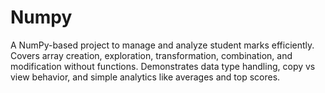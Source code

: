 # Numpy
A NumPy-based project to manage and analyze student marks efficiently. Covers array creation, exploration, transformation, combination, and modification without functions. Demonstrates data type handling, copy vs view behavior, and simple analytics like averages and top scores.

